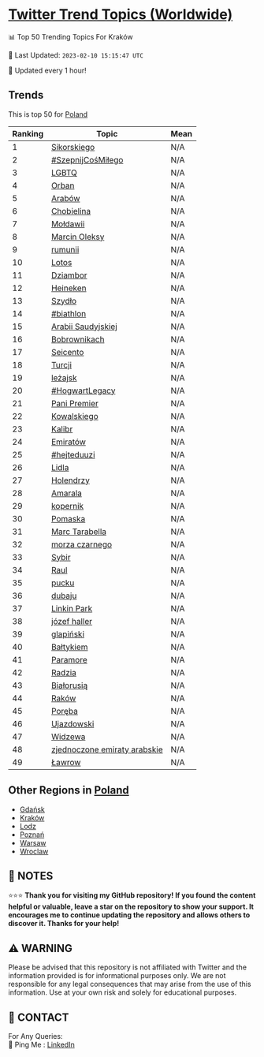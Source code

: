 [Twitter Trend Topics (Worldwide)](https://github.com/ErcinDedeoglu/Twitter-Trend-Topics)
==========


📊 Top 50 Trending Topics For Kraków

📆 Last Updated: `2023-02-10 15:15:47 UTC`

🔧 Updated every 1 hour!


## Trends

This is top 50 for [Poland](</Poland>)

| Ranking | Topic | Mean |
| ------- | ------------ | ------------ |
| 1 | [Sikorskiego](http://twitter.com/search?q=Sikorskiego) | N/A |
| 2 | [#SzepnijCośMiłego](http://twitter.com/search?q=%23SzepnijCo%c5%9bMi%c5%82ego) | N/A |
| 3 | [LGBTQ](http://twitter.com/search?q=LGBTQ) | N/A |
| 4 | [Orban](http://twitter.com/search?q=Orban) | N/A |
| 5 | [Arabów](http://twitter.com/search?q=Arab%c3%b3w) | N/A |
| 6 | [Chobielina](http://twitter.com/search?q=Chobielina) | N/A |
| 7 | [Mołdawii](http://twitter.com/search?q=Mo%c5%82dawii) | N/A |
| 8 | [Marcin Oleksy](http://twitter.com/search?q=Marcin+Oleksy) | N/A |
| 9 | [rumunii](http://twitter.com/search?q=rumunii) | N/A |
| 10 | [Lotos](http://twitter.com/search?q=Lotos) | N/A |
| 11 | [Dziambor](http://twitter.com/search?q=Dziambor) | N/A |
| 12 | [Heineken](http://twitter.com/search?q=Heineken) | N/A |
| 13 | [Szydło](http://twitter.com/search?q=Szyd%c5%82o) | N/A |
| 14 | [#biathlon](http://twitter.com/search?q=%23biathlon) | N/A |
| 15 | [Arabii Saudyjskiej](http://twitter.com/search?q=Arabii+Saudyjskiej) | N/A |
| 16 | [Bobrownikach](http://twitter.com/search?q=Bobrownikach) | N/A |
| 17 | [Seicento](http://twitter.com/search?q=Seicento) | N/A |
| 18 | [Turcji](http://twitter.com/search?q=Turcji) | N/A |
| 19 | [leżajsk](http://twitter.com/search?q=le%c5%bcajsk) | N/A |
| 20 | [#HogwartLegacy](http://twitter.com/search?q=%23HogwartLegacy) | N/A |
| 21 | [Pani Premier](http://twitter.com/search?q=Pani+Premier) | N/A |
| 22 | [Kowalskiego](http://twitter.com/search?q=Kowalskiego) | N/A |
| 23 | [Kalibr](http://twitter.com/search?q=Kalibr) | N/A |
| 24 | [Emiratów](http://twitter.com/search?q=Emirat%c3%b3w) | N/A |
| 25 | [#hejteduuzi](http://twitter.com/search?q=%23hejteduuzi) | N/A |
| 26 | [Lidla](http://twitter.com/search?q=Lidla) | N/A |
| 27 | [Holendrzy](http://twitter.com/search?q=Holendrzy) | N/A |
| 28 | [Amarala](http://twitter.com/search?q=Amarala) | N/A |
| 29 | [kopernik](http://twitter.com/search?q=kopernik) | N/A |
| 30 | [Pomaska](http://twitter.com/search?q=Pomaska) | N/A |
| 31 | [Marc Tarabella](http://twitter.com/search?q=Marc+Tarabella) | N/A |
| 32 | [morza czarnego](http://twitter.com/search?q=morza+czarnego) | N/A |
| 33 | [Sybir](http://twitter.com/search?q=Sybir) | N/A |
| 34 | [Raul](http://twitter.com/search?q=Raul) | N/A |
| 35 | [pucku](http://twitter.com/search?q=pucku) | N/A |
| 36 | [dubaju](http://twitter.com/search?q=dubaju) | N/A |
| 37 | [Linkin Park](http://twitter.com/search?q=Linkin+Park) | N/A |
| 38 | [józef haller](http://twitter.com/search?q=j%c3%b3zef+haller) | N/A |
| 39 | [glapiński](http://twitter.com/search?q=glapi%c5%84ski) | N/A |
| 40 | [Bałtykiem](http://twitter.com/search?q=Ba%c5%82tykiem) | N/A |
| 41 | [Paramore](http://twitter.com/search?q=Paramore) | N/A |
| 42 | [Radzia](http://twitter.com/search?q=Radzia) | N/A |
| 43 | [Białorusią](http://twitter.com/search?q=Bia%c5%82orusi%c4%85) | N/A |
| 44 | [Raków](http://twitter.com/search?q=Rak%c3%b3w) | N/A |
| 45 | [Poręba](http://twitter.com/search?q=Por%c4%99ba) | N/A |
| 46 | [Ujazdowski](http://twitter.com/search?q=Ujazdowski) | N/A |
| 47 | [Widzewa](http://twitter.com/search?q=Widzewa) | N/A |
| 48 | [zjednoczone emiraty arabskie](http://twitter.com/search?q=zjednoczone+emiraty+arabskie) | N/A |
| 49 | [Ławrow](http://twitter.com/search?q=%c5%81awrow) | N/A |



## Other Regions in [Poland](</Poland>)

* [Gdańsk](</Poland/Gdańsk.md>)
* [Kraków](</Poland/Kraków.md>)
* [Lodz](</Poland/Lodz.md>)
* [Poznań](</Poland/Poznań.md>)
* [Warsaw](</Poland/Warsaw.md>)
* [Wroclaw](</Poland/Wroclaw.md>)



## 📝 NOTES

⭐⭐⭐ **Thank you for visiting my GitHub repository! If you found the content helpful or valuable, leave a star on the repository to show your support. It encourages me to continue updating the repository and allows others to discover it. Thanks for your help!**


## ⚠️ WARNING

Please be advised that this repository is not affiliated with Twitter and the information provided is for informational purposes only. We are not responsible for any legal consequences that may arise from the use of this information. Use at your own risk and solely for educational purposes.


## 📨 CONTACT

 For Any Queries:  
            🏓 Ping Me : [LinkedIn](https://www.linkedin.com/in/ercindedeoglu/)
